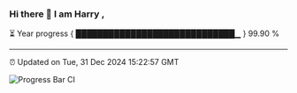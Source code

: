 ### Hi there 👋 I am Harry , 

⏳ Year progress { █████████████████████████████▁ } 99.90 %

---

⏰ Updated on Tue, 31 Dec 2024 15:22:57 GMT

![Progress Bar CI](https://github.com/duykhang68/duykhang68/workflows/Progress%20Bar%20CI/badge.svg)
